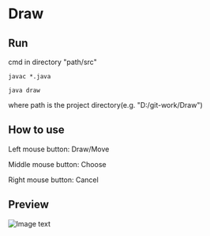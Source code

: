 # Draw

## Run
cmd in directory "path/src"

`javac *.java`

`java draw`

where path is the project directory(e.g. "D:/git-work/Draw")

## How to use
Left mouse button: Draw/Move

Middle mouse button: Choose

Right mouse button: Cancel

## Preview
![Image text](https://i.imgur.com/6GXMXLp.png)
